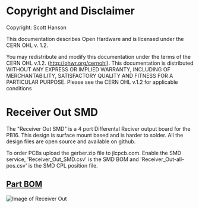 # Copyright and Disclaimer
Copyright: Scott Hanson

This documentation describes Open Hardware and is licensed under the CERN OHL v. 1.2.

You may redistribute and modify this documentation under the terms of the CERN OHL v.1.2. (http://ohwr.org/cernohl). This documentation is distributed WITHOUT ANY EXPRESS OR IMPLIED WARRANTY, INCLUDING OF MERCHANTABILITY, SATISFACTORY QUALITY AND FITNESS FOR A PARTICULAR PURPOSE. Please see the CERN OHL v.1.2 for applicable conditions

# Receiver Out SMD

The "Receiver Out SMD" is a 4 port Differental Reciver output board for the PB16. This design is surface mount based and is harder to solder. All the design files are open source and available on github.

To order PCBs upload the gerber.zip file to jlcpcb.com. Enable the SMD service, 'Receiver_Out_SMD.csv' is the SMD BOM and 'Receiver_Out-all-pos.csv' is the SMD CPL position file.

## [Part BOM](https://github.com/computergeek1507/PB_16/raw/master/Receiver_Out_SMD/Receiver_Out_BOM.ods)

![Image of Receiver Out](https://github.com/computergeek1507/PB_16/raw/master/Receiver_Out_SMD/Receiver_Out.png)

